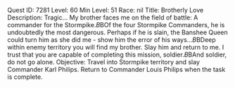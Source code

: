 Quest ID: 7281
Level: 60
Min Level: 51
Race: nil
Title: Brotherly Love
Description: Tragic... My brother faces me on the field of battle: A commander for the Stormpike.$B$BOf the four Stormpike Commanders, he is undoubtedly the most dangerous. Perhaps if he is slain, the Banshee Queen could turn him as she did me - show him the error of his ways...$B$BDeep within enemy territory you will find my brother. Slay him and return to me. I trust that you are capable of completing this mission, soldier.$B$BAnd soldier, do not go alone.
Objective: Travel into Stormpike territory and slay Commander Karl Philips. Return to Commander Louis Philips when the task is complete.
